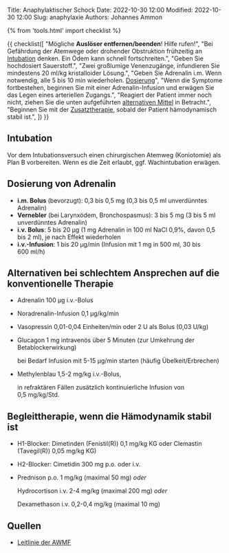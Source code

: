 Title: Anaphylaktischer Schock
Date: 2022-10-30 12:00
Modified: 2022-10-30 12:00
Slug: anaphylaxie
Authors: Johannes Ammon

{% from 'tools.html' import checklist %}

{{ checklist([
"Mögliche <strong>Auslöser entfernen/beenden</strong>! Hilfe rufen!",
"Bei Gefährdung der Atemwege oder drohender Obstruktion frühzeitig an <a href='#intubation'>Intubation</a> denken. Ein Ödem kann schnell fortschreiten.",
"Geben Sie hochdosiert Sauerstoff.",
"Zwei großlumige Venenzugänge, infundieren Sie mindestens 20&nbsp;ml/kg kristalloider Lösung.",
"Geben Sie Adrenalin i.m. Wenn notwendig, alle 5 bis 10&nbsp;min wiederholen. <a href='#dosis'>Dosierung</a>",
"Wenn die Symptome fortbestehen, beginnen Sie mit einer Adrenalin-Infusion und erwägen Sie das Legen eines arteriellen Zugangs.",
"Reagiert der Patient immer noch nicht, ziehen Sie die unten aufgeführten <a href='#alternativen'>alternativen Mittel</a> in Betracht.",
"Beginnen Sie mit der <a href='#zusatz'>Zusatztherapie</a>, sobald der Patient hämodynamisch stabil ist.",
]) }}

## <span id="intubation">Intubation</span>

Vor dem Intubationsversuch einen chirurgischen Atemweg (Koniotomie) als Plan B vorbereiten. Wenn es die Zeit erlaubt, ggf. Wachintubation erwägen.

## Dosierung von Adrenalin<span id="dosis"></span>

- **i.m. Bolus** (bevorzugt): 0,3 bis 0,5&nbsp;mg (0,3 bis 0,5&nbsp;ml unverdünntes Adrenalin)
- **Vernebler** (bei Larynxödem, Bronchospasmus): 3 bis 5&nbsp;mg (3 bis 5&nbsp;ml unverdünntes Adrenalin)
- **i.v. Bolus**: 5 bis 20&nbsp;µg (1&nbsp;mg Adrenalin in 100&nbsp;ml NaCl 0,9%, davon 0,5 bis 2&nbsp;ml), je nach Effekt wiederholen
- **i.v.-Infusion**: 1 bis 20&nbsp;µg/min (Infusion mit 1&nbsp;mg in 500&nbsp;ml, 30 bis 600&nbsp;ml/h)

## Alternativen bei schlechtem Ansprechen auf die konventionelle Therapie<span id="alternativen"></span>

- Adrenalin 100&nbsp;µg i.v.-Bolus
- Noradrenalin-Infusion 0,1&nbsp;µg/kg/min
- Vasopressin 0,01-0,04&nbsp;Einheiten/min oder 2&nbsp;U als Bolus (0,03&nbsp;U/kg)
- Glucagon 1&nbsp;mg intravenös über 5&nbsp;Minuten (zur Umkehrung der Betablockerwirkung)

    bei Bedarf Infusion mit 5-15&nbsp;µg/min starten (häufig Übelkeit/Erbrechen)

- Methylenblau 1,5-2&nbsp;mg/kg i.v.-Bolus,

    in refraktären Fällen zusätzlich kontinuierliche Infusion von 0,5&nbsp;mg/kg/Std.

## Begleittherapie, wenn die Hämodynamik stabil ist<span id="zusatz"></span>

- H1-Blocker: Dimetinden (Fenistil(R)) 0,1&nbsp;mg/kg KG oder Clemastin (Tavegil(R)) 0,05&nbsp;mg/kg KG)
- H2-Blocker: Cimetidin 300&nbsp;mg p.o. oder i.v.
- Prednison p.o. 1&nbsp;mg/kg (maximal 50&nbsp;mg) *oder*

    Hydrocortison i.v. 2-4&nbsp;mg/kg (maximal 200&nbsp;mg) *oder*

    Dexamethason i.v. 0,2-0,4&nbsp;mg/kg (maximal 10&nbsp;mg)

## Quellen

- [Leitlinie der AWMF](https://www.ncbi.nlm.nih.gov/pmc/articles/PMC7878028/pdf/15007_2020_Article_4750.pdf "Leitlinie zu Akuttherapie und Management der Anaphylaxie – Update 2021")
